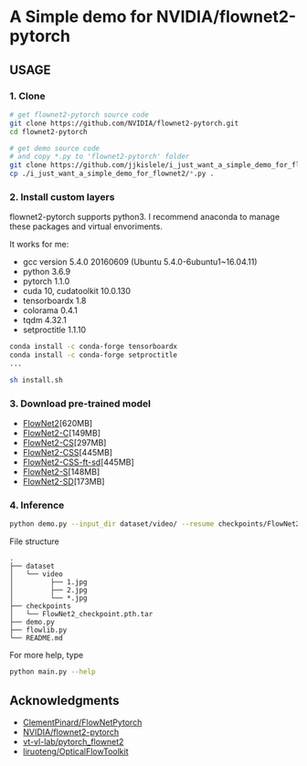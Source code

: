 # A Simple demo for NVIDIA/flownet2-pytorch

## USAGE

### 1. Clone
```bash
# get flownet2-pytorch source code
git clone https://github.com/NVIDIA/flownet2-pytorch.git
cd flownet2-pytorch

# get demo source code
# and copy *.py to 'flownet2-pytorch' folder
git clone https://github.com/jjkislele/i_just_want_a_simple_demo_for_flownet2
cp ./i_just_want_a_simple_demo_for_flownet2/*.py .
```

### 2. Install custom layers
flownet2-pytorch supports python3. I recommend anaconda to manage these packages and virtual envoriments.

It works for me:

- gcc version 5.4.0 20160609 (Ubuntu 5.4.0-6ubuntu1~16.04.11)
- python 3.6.9
- pytorch 1.1.0
- cuda 10, cudatoolkit 10.0.130
- tensorboardx 1.8
- colorama 0.4.1
- tqdm 4.32.1
- setproctitle 1.1.10

```bash
conda install -c conda-forge tensorboardx 
conda install -c conda-forge setproctitle 
...

sh install.sh
```

### 3. Download pre-trained model

* [FlowNet2](https://drive.google.com/file/d/1hF8vS6YeHkx3j2pfCeQqqZGwA_PJq_Da/view?usp=sharing)[620MB]
* [FlowNet2-C](https://drive.google.com/file/d/1BFT6b7KgKJC8rA59RmOVAXRM_S7aSfKE/view?usp=sharing)[149MB]
* [FlowNet2-CS](https://drive.google.com/file/d/1iBJ1_o7PloaINpa8m7u_7TsLCX0Dt_jS/view?usp=sharing)[297MB]
* [FlowNet2-CSS](https://drive.google.com/file/d/157zuzVf4YMN6ABAQgZc8rRmR5cgWzSu8/view?usp=sharing)[445MB]
* [FlowNet2-CSS-ft-sd](https://drive.google.com/file/d/1R5xafCIzJCXc8ia4TGfC65irmTNiMg6u/view?usp=sharing)[445MB]
* [FlowNet2-S](https://drive.google.com/file/d/1V61dZjFomwlynwlYklJHC-TLfdFom3Lg/view?usp=sharing)[148MB]
* [FlowNet2-SD](https://drive.google.com/file/d/1QW03eyYG_vD-dT-Mx4wopYvtPu_msTKn/view?usp=sharing)[173MB]

### 4. Inference

```bash
python demo.py --input_dir dataset/video/ --resume checkpoints/FlowNet2_checkpoint.pth.tar --save result --save_flow --save_img
```

File structure

```
.
├── dataset
│   └── video
│         ├── 1.jpg
│         ├── 2.jpg
│         └── *.jpg
├── checkpoints		
│   └── FlowNet2_checkpoint.pth.tar
├── demo.py 
├── flowlib.py  	
└── README.md 	
```

For more help, type 

```bash
python main.py --help
```

## Acknowledgments

- [ClementPinard/FlowNetPytorch](https://github.com/ClementPinard/FlowNetPytorch)
- [NVIDIA/flownet2-pytorch](https://https://github.com/NVIDIA/flownet2-pytorch)
- [vt-vl-lab/pytorch_flownet2](https://github.com/vt-vl-lab/pytorch_flownet2)
- [liruoteng/OpticalFlowToolkit](https://github.com/liruoteng/OpticalFlowToolkit)